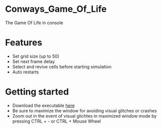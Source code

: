 # Conways_Game_Of_Life
The Game Of Life in console

# Features

- Set grid size (up to 50)
- Set next frame delay
- Select and revive cells before starting simulation
- Auto restarts

# Getting started

 - Download the executable [here](https://github.com/SagMeinenNamen/Conways_Game_Of_Life/raw/main/Conways_Game_Of_Life.exe)
 - Be sure to maximize the window for avoiding visual glitches or crashes
 - Zoom out in the event of visual glichtes in maximized window mode by pressing CTRL + - or CTRL + Mouse Wheel
